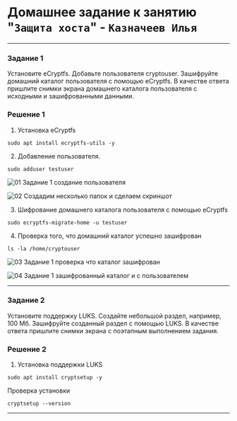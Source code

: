 # Домашнее задание к занятию "`Защита хоста`" - `Казначеев Илья`

---

### Задание 1
Установите eCryptfs.
Добавьте пользователя cryptouser.
Зашифруйте домашний каталог пользователя с помощью eCryptfs.
В качестве ответа пришлите снимки экрана домашнего каталога пользователя с исходными и зашифрованными данными.


### Решение 1
1. Установка eCryptfs

```
sudo apt install ecryptfs-utils -y
```

2. Добавление пользователя.

```
sudo adduser testuser
```

![01 Задание 1 создание пользователя](https://github.com/user-attachments/assets/ead495ae-6037-4e82-b18f-877636f56f81)

![02 Создадим несколько папок и сделаем скриншот](https://github.com/user-attachments/assets/b3375d52-b9f6-4de8-a5bb-05e15c515a22)


3. Шифрование домашнего каталога пользователя с помощью eCryptfs

```
sudo ecryptfs-migrate-home -u testuser
```

4. Проверка того, что домашний каталог успешно зашифрован

```
ls -la /home/cryptouser
```

![03 Задание 1 проверка что каталог зашифрован](https://github.com/user-attachments/assets/bb7ad2f4-e542-4cf8-8264-4d418b59ac3f)

![04 Задание 1 зашифрованный каталог и с пользователем](https://github.com/user-attachments/assets/94f4d2b1-ab35-4243-a30f-ce071a5fd869)

---

### Задание 2
Установите поддержку LUKS.
Создайте небольшой раздел, например, 100 Мб.
Зашифруйте созданный раздел с помощью LUKS.
В качестве ответа пришлите снимки экрана с поэтапным выполнением задания.


### Решение 2
1. Установка поддержки LUKS

```
sudo apt install cryptsetup -y
```

Проверка установки

```
cryptsetup --version
```








---

